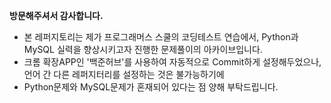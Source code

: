**방문해주셔서 감사합니다.**
- 본 레퍼지토리는 제가 프로그래머스 스쿨의 코딩테스트 연습에서, Python과 MySQL 실력을 향상시키고자 진행한 문제풀이의 아카이브입니다.
- 크롬 확장APP인 '백준허브'를 사용하여 자동적으로 Commit하게 설정해두었으나, 언어 간 다른 레퍼지터리를 설정하는 것은 불가능하기에
- Python문제와 MySQL문제가 혼재되어 있다는 점 양해 부탁드립니다.
